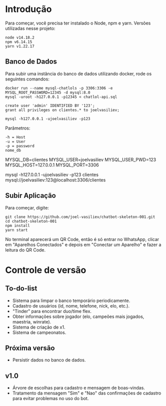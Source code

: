 # Introdução

Para começar, você precisa ter instalado o Node, npm e yarn.
Versões utilizadas nesse projeto:

```
node v14.18.2
npm v6.14.15
yarn v1.22.17
```

## Banco de Dados

Para subir uma instância do banco de dados utilizando docker, rode os seguintes comandos:

```
docker run --name mysql-chatlols -p 3306:3306 -e MYSQL_ROOT_PASSWORD=12345 -d mysql:8.0
mysql -uroot -h127.0.0.1 -p12345 < chatlol-api.sql

create user 'admin' IDENTIFIED BY '123';
grant all privileges on clientes.* to joelvasiliev;

mysql -h127.0.0.1 -ujoelvasiliev -p123
```

Parâmetros:
```
-h = Host
-u = User
-p = password
nome_db
```

MYSQL_DB=clientes
MYSQL_USER=joelvasiliev
MYSQL_USER_PWD=123
MYSQL_HOST=127.0.0.1
MYSQL_PORT=3306

mysql -h127.0.0.1 -ujoelvasiliev -p123 clientes
mysql://joelvasiliev:123@localhost:3306/clientes

## Subir Aplicação

Para começar, digite:

```
git clone https://github.com/joel-vasiliev/chatbot-skeleton-001.git
cd chatbot-skeleton-001
npm install
yarn start
```

No terminal aparecerá um QR Code, então é só entrar no WhatsApp, clicar em "Aparelhos Conectados" e depois em "Conectar um Aparelho" e fazer a leitura do QR Code.

# Controle de versão

## To-do-list

- Sistema para limpar o banco temporário periodicamente.
- Cadastro de usuários (id, nome, telefone, nick, elo, etc.).
- "Tinder" para encontrar duo/time flex.
- Obter informações sobre jogador (elo, campeões mais jogados, maestria, winrate).
- Sistema de criação de x1.
- Sistema de campeonatos.

## Próxima versão

- Persistir dados no banco de dados.

## v1.0

- Árvore de escolhas para cadastro e mensagem de boas-vindas.
- Tratamento da mensagem "Sim" e "Nao" das confirmações de cadastro para evitar problemas no uso do bot.
